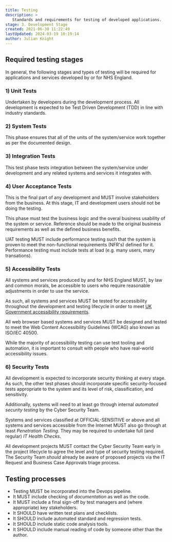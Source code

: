 ```yaml
---
title: Testing
description: >
   Standards and requirements for testing of developed applications.
stage: 3. Development Stage
created: 2021-06-30 11:22:49
lastUpdated: 2024-03-19 10:19:14
author: Julian Knight
---
```


## Required testing stages

In general, the following stages and types of testing will be required for applications and services developed by or for NHS England.

### 1) Unit Tests

Undertaken by developers during the development process. All development is expected to be Test Driven Development (TDD) in line with industry standards.

### 2) System Tests

This phase ensures that all of the units of the system/service work together as per the documented design.

### 3) Integration Tests

This test phase tests integration between the system/service under development and any related systems and services it integrates with.

### 4) User Acceptance Tests

This is the final part of any development and MUST involve stakeholders from the business. At this stage, IT and development users should not be doing the testing.

This phase must test the business logic and the overal business usability of the system or service. Reference should be made to the original business requirements as well as the defined business benefits.

UAT testing MUST include performance testing such that the system is proven to meet the non-functional requirements (NFR's) defined for it. Performance testing must include tests at load (e.g. many users, many transations).

### 5) Accessibility Tests

All systems and services produced by and for NHS England MUST, by law and common morals, be accessible to users who require reasonable adjustments in order to use the service.

As such, all systems and services MUST be tested for accessibility throughout the development and testing lifecycle in order to meet [UK Government accessibility requirements](https://www.gov.uk/service-manual/helping-people-to-use-your-service/making-your-service-accessible-an-introduction#meeting-government-accessibility-requirements).

All web browser based systems and services MUST be designed and tested to meet the Web Content Accessibility Guidelines (WCAG) also known as ISO/IEC 40500.

While the majority of accessibility testing can use test tooling and automation, it is important to consult with people who have real-world accessibility issues.

### 6) Security Tests

All development is expected to incorporate security thinking at every stage. As such, the other test phases should incorporate specific security-focused tests appropriate to the system and its level of risk, classification, and sensitivity.

Additionally, systems will need to at least go through internal _automated security testing_ by the Cyber Security Team.

Systems and services classified at OFFICIAL-SENSITIVE or above and all systems and services accessible from the Internet MUST also go through at least _Penetration Testing_. They may be required to undertake full (and regular) _IT Health Checks_.

All development projects MUST contact the Cyber Security Team early in the project lifecycle to agree the level and type of security testing required. The Security Team _should_ already be aware of proposed projects via the IT Request and Business Case Approvals triage process.

## Testing processes

* Testing MUST be incorporated into the Devops pipeline.
* It MUST include checking of _documentation_ as well as the code.
* It MUST include a final sign-off by test managers and (where appropriate) key stakeholders.
* It SHOULD have written test plans and checklists.
* It SHOULD include automated standard and regression tests.
* It SHOULD include static code analysis tools.
* It SHOULD include manual reading of code by someone other than the author.
